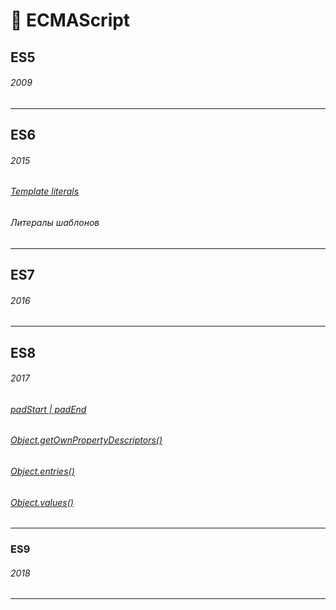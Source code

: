 # :open_file_folder: ECMAScript
## ES5
###### 2009
***
## ES6
###### 2015
###### [Template literals](Strings-methods#mortar_board-%D0%9F%D0%B5%D1%80%D0%B5%D0%BC%D0%B5%D0%BD%D0%BD%D1%8B%D0%B5-%D0%B2-%D0%BB%D0%B8%D1%82%D0%B5%D1%80%D0%B0%D0%BB%D0%B0%D1%85)
###### Литералы шаблонов

***
## ES7
###### 2016
***
## ES8
###### 2017
###### [padStart | padEnd](Strings-methods#mortar_board-padstart--padend)
###### []()
###### [Object.getOwnPropertyDescriptors()](Object-static-props#mortar_board-objectgetownpropertydescriptors)
###### [Object.entries()](Object-static-props#mortar_board-objectentries)
###### [Object.values()](Object-static-props#mortar_board-objectvalues)
***
### ES9
###### 2018
***